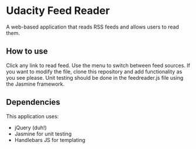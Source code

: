 # Udacity Feed Reader
A web-based application that reads RSS feeds and allows users to read them.

## How to use
Click any link to read feed.
Use the menu to switch between feed sources.
If you want to modify the file, clone this repository and add functionality as you see please. Unit testing should be done in the feedreader.js file using the Jasmine framework.

## Dependencies
This application uses:
  - jQuery (duh!)
  - Jasmine for unit testing
  - Handlebars JS for templating
